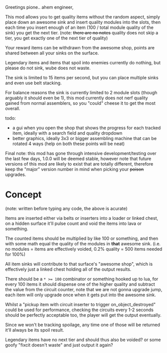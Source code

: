Greetings pione.. ahem engineer,

This mod allows you to get quality items without the random aspect,
simply place down an awesome sink and insert quality modules into the slots,
then each time you insert enough of an item (100 / total module quality of the sink) you get the next tier.
(note: ~~there are no notes~~ quality does not skip a tier, you get exactly one of the next tier of quality)

Your reward items can be withdrawn from the awesome shop, points are shared between all your sinks on the surface.

Legendary items and items that spoil into enemies currently do nothing, but please do not sink, wube does not waste.

The sink is limited to 15 items per second, but you can place multiple sinks and even use belt stacking.

For balance reasons the sink is currently limited to 2 module slots (though arguably it should even be 1),
this mod currently does not nerf quality gained from normal assemblers, so you "could" cheese it to get the most overall.

todo:
- a gui when you open the shop that shows the progress for each tracked item, ideally with a search field and quality dropdown
- better graphics, ideally 3x3 or bigger assembling machine that can be rotated 4 ways (help on both these points will be neat)

Final note: this mod has gone through intensive development/testing over the last few days, 1.0.0 will be deemed stable,
however note that future versions of this mod are likely to exist that are totally different,
therefore keep the "major" version number in mind when picking your ~~poison~~ upgrades.

# Concept
(note: written before typing any code, the above is acurate)

Items are inserted either via belts or inserters into a loader or linked chest,
on a hidden surface it'll pulse count and void the items into lava or something.

The counted items should be multiplied by like 100 or something,
and then with some math equal the quality of the modules in **that** awesome sink.
(i.e. no modules = items are effectively voided, 0.2% quality = 500 items needed for 100%)

All item sinks will contribute to that surface's "awesome shop",
which is effectively just a linked chest holding all of the output results.

There should be a `* >= 100` combinator or something hooked up to lua,
for every 100 items it should dispense one of the higher quality and subtract the value from the circuit counter,
note that we are not gonna upgrade jump, each item will only upgrade once when it gets put into the awesome sink.

Whilst a "pickup item with circuit inserter to trigger on_object_destroyed" could be used for performance,
checking the circuits every 1-2 seconds should be perfectly acceptable too, the player will get the output eventually.

Since we won't be tracking spoilage, any time one of those will be returned it'll always be its spoil result.

Legendary items have no next tier and should thus also be voided? or some goofy "fixcit doesn't waste" and just output it again?
